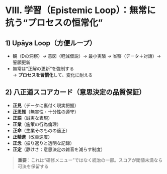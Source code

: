 # Ⅷ. 学習（Epistemic Loop）：無常に抗う“プロセスの恒常化”

## 1) Upāya Loop（方便ループ）

- 観（Dの洞察）→ 意図（軽減仮説）→ 最小実験 → 省察（データ＋対話）→ 誓願更新
- 無常は“正解の更新”を強制する  
  → **プロセスを習慣化**して、変化に耐える

## 2) 八正道スコアカード（意思決定の品質保証）

- **正見**（データに裏付く現実把握）
- **正思惟**（無害性・十分性の遵守）
- **正語**（誠実な表現）
- **正業**（施策の行為倫理）
- **正命**（生業そのものの適正）
- **正精進**（改善速度）
- **正念**（振り返りと透明な記録）
- **正定**（静けさ：意思決定の雑音を減らす制度）

> **重要**：これは“研修メニュー”ではなく統治の一部。スコアが閾値未満なら可決を保留する